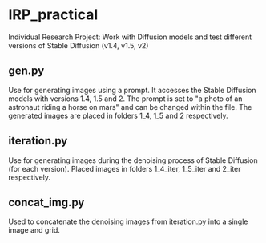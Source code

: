 # IRP_practical
Individual Research Project: Work with Diffusion models and test different versions of Stable Diffusion (v1.4, v1.5, v2)


## gen.py

Use for generating images using a prompt. It accesses the Stable Diffusion models with versions 1.4, 1.5 and 2. 
The prompt is set to "a photo of an astronaut riding a horse on mars" and can be changed within the file.
The generated images are placed in folders 1_4, 1_5 and 2 respectively.


## iteration.py

Use for generating images during the denoising process of Stable Diffusion (for each version).
Placed images in folders 1_4_iter, 1_5_iter and 2_iter respectively.

## concat_img.py

Used to concatenate the denoising images from iteration.py into a single image and grid.
